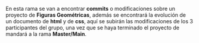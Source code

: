 En esta rama se van a encontrar **commits** o modificaciones sobre un proyecto de **Figuras Geométricas**, además se encontrará la evolución de un documento de **html** y de **css**, aquí se subirán las modificaciones de los 3 participantes del grupo, una vez que se haya terminado el proyecto de mandará a la rama **Master/Main**.
